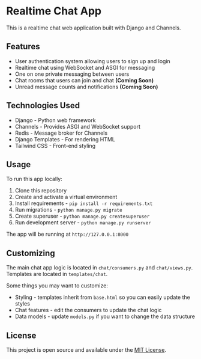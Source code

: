 # Realtime Chat App

This is a realtime chat web application built with Django and Channels.

## Features

- User authentication system allowing users to sign up and login
- Realtime chat using WebSocket and ASGI for messaging
- One on one private messaging between users
- Chat rooms that users can join and chat **(Coming Soon)**
- Unread message counts and notifications **(Coming Soon)**

## Technologies Used 

- Django - Python web framework
- Channels - Provides ASGI and WebSocket support
- Redis - Message broker for Channels
- Django Templates - For rendering HTML
- Tailwind CSS - Front-end styling

## Usage

To run this app locally:

1. Clone this repository
2. Create and activate a virtual environment 
3. Install requirements - `pip install -r requirements.txt`
4. Run migrations - `python manage.py migrate`
5. Create superuser - `python manage.py createsuperuser` 
6. Run development server - `python manage.py runserver`

The app will be running at `http://127.0.0.1:8000`

## Customizing 

The main chat app logic is located in `chat/consumers.py` and `chat/views.py`. Templates are located in `templates/chat`.

Some things you may want to customize:

- Styling - templates inherit from `base.html` so you can easily update the styles
- Chat features - edit the consumers to update the chat logic  
- Data models - update `models.py` if you want to change the data structure

## License

This project is open source and available under the [MIT License](LICENSE).
